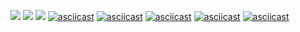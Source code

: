 <a href="https://codeclimate.com/github/codeclimate/codeclimate/maintainability"><img src="https://api.codeclimate.com/v1/badges/a99a88d28ad37a79dbf6/maintainability" /></a>
<a href="https://codeclimate.com/github/codeclimate/codeclimate/test_coverage"><img src="https://api.codeclimate.com/v1/badges/a99a88d28ad37a79dbf6/test_coverage" /></a>
<a href="https://travis-ci.org/AlexanderMalikh/backend-project-lvl1.svg?branch=master"><img src="https://travis-ci.org/AlexanderMalikh/backend-project-lvl1.svg?branch=master" /></a>
[![asciicast](https://asciinema.org/a/RbwhfTJgL8mPfJj2CQQ3OKYkb.svg)](https://asciinema.org/a/RbwhfTJgL8mPfJj2CQQ3OKYkb)
[![asciicast](https://asciinema.org/a/fBjjyDN7WAvk7doj3f11GAb9H.svg)](https://asciinema.org/a/fBjjyDN7WAvk7doj3f11GAb9H)
[![asciicast](https://asciinema.org/a/VfradvtcjQEDVYt5o33AvBLwi.svg)](https://asciinema.org/a/VfradvtcjQEDVYt5o33AvBLwi)
[![asciicast](https://asciinema.org/a/6fV5S2zltkVyK4FBUz4P9tO4J.svg)](https://asciinema.org/a/6fV5S2zltkVyK4FBUz4P9tO4J)
[![asciicast](https://asciinema.org/a/5MDEyceyEg0xsh8d3kP42ifOj.svg)](https://asciinema.org/a/5MDEyceyEg0xsh8d3kP42ifOj)
